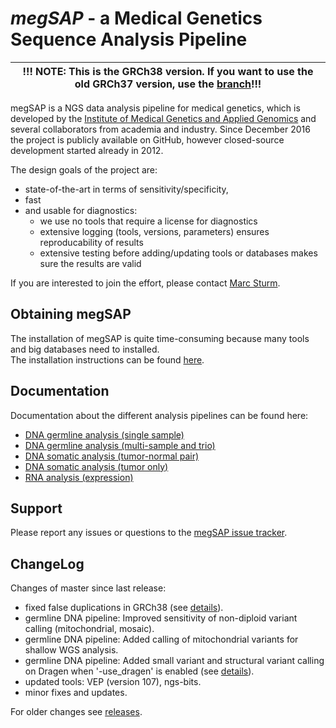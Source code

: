 # *megSAP* - a Medical Genetics Sequence Analysis Pipeline

| !!! NOTE: This is the GRCh38 version. If you want to use the old GRCh37 version, use the [branch](https://github.com/imgag/megSAP/tree/GRCh37)!!! |
| --- |

megSAP is a NGS data analysis pipeline for medical genetics, which is developed by the [Institute of Medical Genetics and Applied Genomics](http://www.uni-tuebingen.de/Klinische_Genetik/start.html) and several collaborators from academia and industry. Since December 2016 the project is publicly available on GitHub, however closed-source development started already in 2012.  

The design goals of the project are:

 * state-of-the-art in terms of sensitivity/specificity,
 * fast
 * and usable for diagnostics:
 	* we use no tools that require a license for diagnostics
    * extensive logging (tools, versions, parameters) ensures reproducability of results
	* extensive testing before adding/updating tools or databases makes sure the results are valid

If you are interested to join the effort, please contact [Marc Sturm](https://github.com/marc-sturm).

## Obtaining megSAP
The installation of megSAP is quite time-consuming because many tools and big databases need to installed.  
The installation instructions can be found [here](doc/install_unix.md).

## Documentation

Documentation about the different analysis pipelines can be found here:

* [DNA germline analysis (single sample)](doc/dna_single_sample.md)
* [DNA germline analysis (multi-sample and trio)](doc/dna_multi_sample.md)
* [DNA somatic analysis (tumor-normal pair)](doc/dna_tumor-normal_pair.md)
* [DNA somatic analysis (tumor only)](doc/dna_tumor_only.md)
* [RNA analysis (expression)](doc/rna_expression.md)


## Support

Please report any issues or questions to the [megSAP issue 
tracker](https://github.com/imgag/megSAP/issues).


## ChangeLog

Changes of master since last release:

* fixed false duplications in GRCh38 (see [details](https://github.com/imgag/megSAP/blob/master/doc/internal/grch38_false_duplications.md)).
* germline DNA pipeline: Improved sensitivity of non-diploid variant calling (mitochondrial, mosaic).
* germline DNA pipeline: Added calling of mitochondrial variants for shallow WGS analysis.
* germline DNA pipeline: Added small variant and structural variant calling on Dragen when '-use_dragen' is enabled (see [details](https://github.com/imgag/megSAP/blob/master/doc/internal/vc_with_dragen.md)).
* updated tools: VEP (version 107), ngs-bits.
* minor fixes and updates.

For older changes see [releases](https://github.com/imgag/megSAP/releases).
